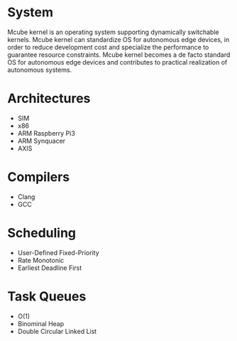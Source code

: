# System

Mcube kernel is an operating system supporting dynamically switchable
kernels.
Mcube kernel can standardize OS for autonomous edge devices, in order
to reduce development cost and specialize the performance to guarantee
resource constraints.
Mcube kernel becomes a de facto standard OS for autonomous edge
devices and contributes to practical realization of autonomous
systems.

# Architectures

* SIM
* x86
* ARM Raspberry Pi3
* ARM Synquacer
* AXIS

# Compilers

* Clang
* GCC

# Scheduling

* User-Defined Fixed-Priority
* Rate Monotonic
* Earliest Deadline First

# Task Queues

* O(1)
* Binominal Heap
* Double Circular Linked List
